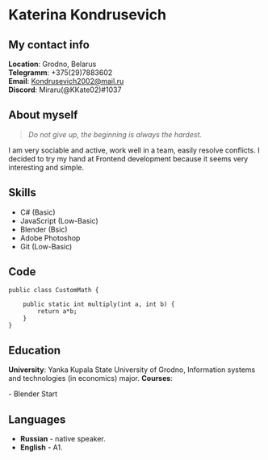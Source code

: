 # Katerina Kondrusevich
## My contact info
**Location**: Grodno, Belarus\
**Telegramm**: +375(29)7883602\
**Email**: Kondrusevich2002@mail.ru\
**Discord**: Miraru(@KKate02)#1037
## About myself
> *Do not give up, the beginning is always the hardest.*

I am very sociable and active, work well in a team, easily resolve conflicts. I decided to try my hand at Frontend development because it seems very interesting and simple.
## Skills
- C# (Basic)
- JavaScript (Low-Basic)
- Blender (Bsic)
- Adobe Photoshop
- Git (Low-Basic)
## Code
```
public class CustomMath {

    public static int multiply(int a, int b) {
        return a*b;
    }
}
```
## Education
 **University**: Yanka Kupala State University of Grodno, Information systems and technologies (in economics) major.
 **Courses**:

\- Blender Start
## Languages
* **Russian** - native speaker.
* **English** - A1.